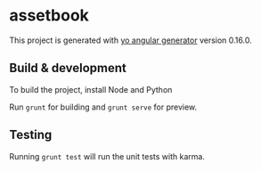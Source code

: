 # assetbook

This project is generated with [yo angular generator](https://github.com/yeoman/generator-angular)
version 0.16.0.

## Build & development
To build the project, install Node and Python 

Run `grunt` for building and `grunt serve` for preview.

## Testing

Running `grunt test` will run the unit tests with karma.

